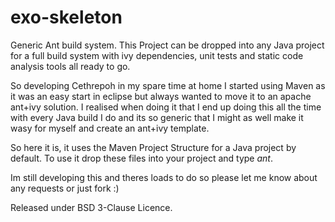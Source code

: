 exo-skeleton
============

Generic Ant build system.  This Project can be dropped into any Java project for a full build system with ivy dependencies, unit tests and static code analysis tools all ready to go.

So developing Cethrepoh in my spare time at home I started using Maven as it was an easy start in eclipse but always wanted to move it to an apache ant+ivy solution.  I realised when doing it that I end up doing this all the time with every Java build I do and its so generic that I might as well make it wasy for myself and create an ant+ivy template.

So here it is, it uses the Maven Project Structure for a Java project by default.  To use it drop these files into your project and type *ant*.

Im still developing this and theres loads to do so please let me know about any requests or just fork :)

Released under BSD 3-Clause Licence.
